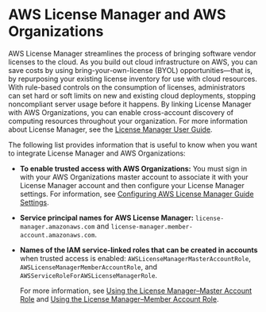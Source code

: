 # AWS License Manager and AWS Organizations<a name="services-that-can-integrate-license-manager"></a>

AWS License Manager streamlines the process of bringing software vendor licenses to the cloud\. As you build out cloud infrastructure on AWS, you can save costs by using bring\-your\-own\-license \(BYOL\) opportunities—that is, by repurposing your existing license inventory for use with cloud resources\. With rule\-based controls on the consumption of licenses, administrators can set hard or soft limits on new and existing cloud deployments, stopping noncompliant server usage before it happens\. By linking License Manager with AWS Organizations, you can enable cross\-account discovery of computing resources throughout your organization\. For more information about License Manager, see the [License Manager User Guide](https://docs.aws.amazon.com/license-manager/latest/userguide/)\.

The following list provides information that is useful to know when you want to integrate License Manager and AWS Organizations:
+ **To enable trusted access with AWS Organizations:** You must sign in with your AWS Organizations master account to associate it with your License Manager account and then configure your License Manager settings\. For information, see [Configuring AWS License Manager Guide Settings](https://docs.aws.amazon.com/license-manager/latest/userguide/settings.html)\. 
+ **Service principal names for AWS License Manager:** `license-manager.amazonaws.com` and `license-manager.member-account.amazonaws.com`\.
+ **Names of the IAM service\-linked roles that can be created in accounts** when trusted access is enabled: `AWSLicenseManagerMasterAccountRole`, `AWSLicenseManagerMemberAccountRole`, and `AWSServiceRoleForAWSLicenseManagerRole`\.

  For more information, see [Using the License Manager–Master Account Role](https://docs.aws.amazon.com/license-manager/latest/userguide/master-role.html) and [Using the License Manager–Member Account Role](https://docs.aws.amazon.com/license-manager/latest/userguide/member-role.html)\.